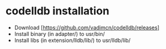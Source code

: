 # codelldb installation

- Download [https://github.com/vadimcn/codelldb/releases]
- Install binary (in adapter/) to usr/bin/
- Install libs (in extension/lldb/lib/) to usr/lldb/lib/

